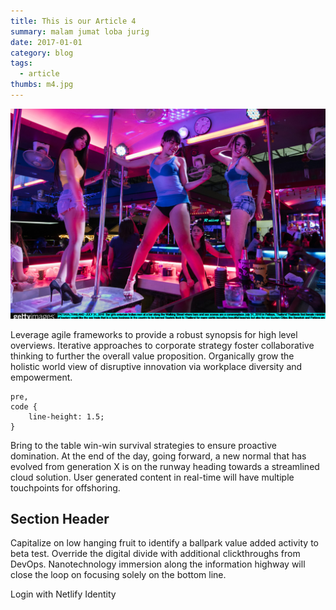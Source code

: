 ```yaml
---
title: This is our Article 4
summary: malam jumat loba jurig
date: 2017-01-01
category: blog
tags:
  - article
thumbs: m4.jpg
---
```

![alt text](/articles/img/m1.jpg  "aya aya aya")

Leverage agile frameworks to provide a robust synopsis for high level overviews. Iterative approaches to corporate strategy foster collaborative thinking to further the overall value proposition. Organically grow the holistic world view of disruptive innovation via workplace diversity and empowerment.

```
pre,
code {
	line-height: 1.5;
}
```

Bring to the table win-win survival strategies to ensure proactive domination. At the end of the day, going forward, a new normal that has evolved from generation X is on the runway heading towards a streamlined cloud solution. User generated content in real-time will have multiple touchpoints for offshoring.

## Section Header

Capitalize on low hanging fruit to identify a ballpark value added activity to beta test. Override the digital divide with additional clickthroughs from DevOps. Nanotechnology immersion along the information highway will close the loop on focusing solely on the bottom line.

<div data-netlify-identity-button>Login with Netlify Identity</div>